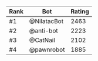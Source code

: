 Rank|Bot|Rating
---|---|---
#1|@NilatacBot|2463
#2|@anti-bot|2223
#3|@CatNail|2102
#4|@pawnrobot|1885
